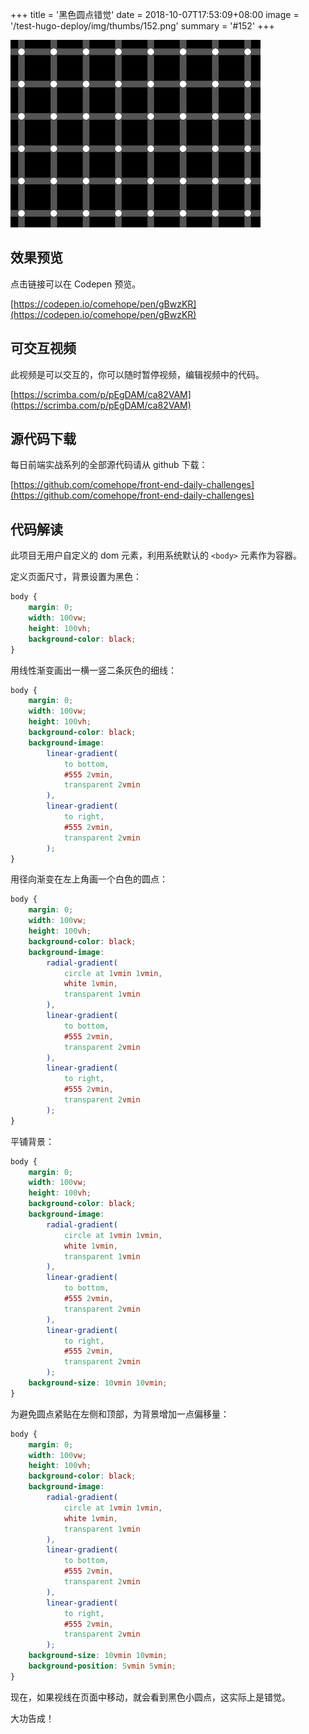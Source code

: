 +++
title = '黑色圆点错觉'
date = 2018-10-07T17:53:09+08:00
image = '/test-hugo-deploy/img/thumbs/152.png'
summary = '#152'
+++

![](./work.png)

## 效果预览

点击链接可以在 Codepen 预览。

[https://codepen.io/comehope/pen/gBwzKR](https://codepen.io/comehope/pen/gBwzKR)

## 可交互视频

此视频是可以交互的，你可以随时暂停视频，编辑视频中的代码。

[https://scrimba.com/p/pEgDAM/ca82VAM](https://scrimba.com/p/pEgDAM/ca82VAM)

## 源代码下载

每日前端实战系列的全部源代码请从 github 下载：

[https://github.com/comehope/front-end-daily-challenges](https://github.com/comehope/front-end-daily-challenges)

## 代码解读

此项目无用户自定义的 dom 元素，利用系统默认的 `<body>` 元素作为容器。

定义页面尺寸，背景设置为黑色：
```css
body {
    margin: 0;
    width: 100vw;
    height: 100vh;
    background-color: black;
}
```

用线性渐变画出一横一竖二条灰色的细线：
```css
body {
    margin: 0;
    width: 100vw;
    height: 100vh;
    background-color: black;
    background-image: 
        linear-gradient(
            to bottom,
            #555 2vmin,
            transparent 2vmin
        ),
        linear-gradient(
            to right,
            #555 2vmin,
            transparent 2vmin
        );
}
```

用径向渐变在左上角画一个白色的圆点：
```css
body {
    margin: 0;
    width: 100vw;
    height: 100vh;
    background-color: black;
    background-image: 
        radial-gradient(
            circle at 1vmin 1vmin,
            white 1vmin,
            transparent 1vmin
        ),
        linear-gradient(
            to bottom,
            #555 2vmin,
            transparent 2vmin
        ),
        linear-gradient(
            to right,
            #555 2vmin,
            transparent 2vmin
        );
}
```

平铺背景：
```css
body {
    margin: 0;
    width: 100vw;
    height: 100vh;
    background-color: black;
    background-image: 
        radial-gradient(
            circle at 1vmin 1vmin,
            white 1vmin,
            transparent 1vmin
        ),
        linear-gradient(
            to bottom,
            #555 2vmin,
            transparent 2vmin
        ),
        linear-gradient(
            to right,
            #555 2vmin,
            transparent 2vmin
        );
    background-size: 10vmin 10vmin;
}
```

为避免圆点紧贴在左侧和顶部，为背景增加一点偏移量：
```css
body {
    margin: 0;
    width: 100vw;
    height: 100vh;
    background-color: black;
    background-image: 
        radial-gradient(
            circle at 1vmin 1vmin,
            white 1vmin,
            transparent 1vmin
        ),
        linear-gradient(
            to bottom,
            #555 2vmin,
            transparent 2vmin
        ),
        linear-gradient(
            to right,
            #555 2vmin,
            transparent 2vmin
        );
    background-size: 10vmin 10vmin;
    background-position: 5vmin 5vmin;
}
```

现在，如果视线在页面中移动，就会看到黑色小圆点，这实际上是错觉。

大功告成！
